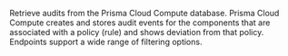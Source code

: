 Retrieve audits from the Prisma Cloud Compute database.
Prisma Cloud Compute creates and stores audit events for the components that are associated with a policy (rule) and shows deviation from that policy.
Endpoints support a wide range of filtering options.